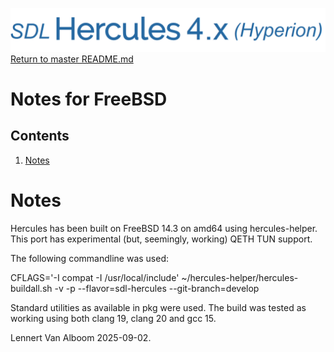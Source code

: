 ![test image](images/image_header_herculeshyperionSDL.png)
[Return to master README.md](../README.md)
# Notes for FreeBSD
## Contents
1. [Notes](#Notes)
# Notes
Hercules has been built on FreeBSD 14.3 on amd64 using hercules-helper. This port has experimental (but, seemingly, working) QETH TUN support.


The following commandline was used:

CFLAGS='-I compat -I /usr/local/include' ~/hercules-helper/hercules-buildall.sh -v -p --flavor=sdl-hercules --git-branch=develop


Standard utilities as available in pkg were used. The build was tested as working using both clang 19, clang 20 and gcc 15.

 

Lennert Van Alboom 2025-09-02.
